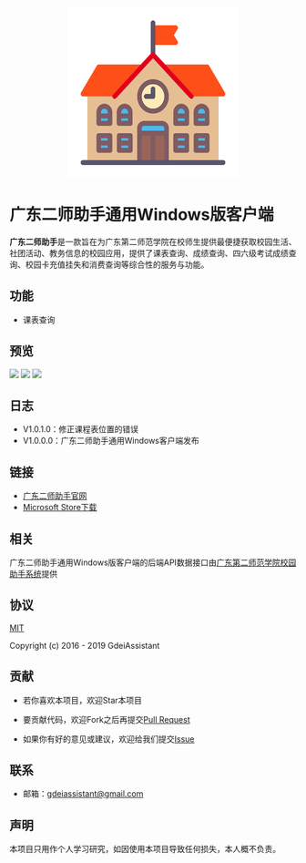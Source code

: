 <p align="center">
  <img width="300" src="./github/logo.png">
</p>

# 广东二师助手通用Windows版客户端

**广东二师助手**是一款旨在为广东第二师范学院在校师生提供最便捷获取校园生活、社团活动、教务信息的校园应用，提供了课表查询、成绩查询、四六级考试成绩查询、校园卡充值挂失和消费查询等综合性的服务与功能。

## 功能

- 课表查询

## 预览

<p>
  <img width="250" src="./github/screenshot_01.jpg">
  <img width="250" src="./github/screenshot_02.jpg">
  <img width="250" src="./github/screenshot_03.jpg">
</p>

## 日志

- V1.0.1.0：修正课程表位置的错误
- V1.0.0.0：广东二师助手通用Windows客户端发布

## 链接
- [广东二师助手官网](https://gdeiassistant.cn)
- [Microsoft Store下载](https://www.microsoft.com/store/apps/9PCDF1P3CPMJ)

## 相关

广东二师助手通用Windows版客户端的后端API数据接口由[广东第二师范学院校园助手系统](https://github.com/SweetRadish/GdeiAssistant)提供

## 协议

[MIT](http://opensource.org/licenses/MIT)

Copyright (c) 2016 - 2019 GdeiAssistant

## 贡献

- 若你喜欢本项目，欢迎Star本项目

- 要贡献代码，欢迎Fork之后再提交[Pull Request](https://github.com/SweetRadish/GdeiAssistant-UWP/pulls)

- 如果你有好的意见或建议，欢迎给我们提交[Issue](https://github.com/SweetRadish/GdeiAssistant-UWP/issues)

## 联系

- 邮箱：[gdeiassistant@gmail.com](mailto:gdeiassistant@gmail.com)

## 声明

本项目只用作个人学习研究，如因使用本项目导致任何损失，本人概不负责。